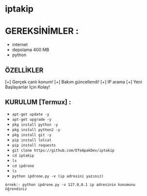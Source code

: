# iptakip

# GEREKSİNİMLER :

* internet
* depolama 400 MB
* python

## ÖZELLİKLER 
[+] Gerçek canlı konum! 
[+] Bakım güncellendi! 
[+] IP arama 
[+] Yeni Başlayanlar İçin Kolay!
## KURULUM [Termux] :

* `apt-get update -y`
* `apt-get upgrade -y`
* `pkg install python -y`
* `pkg install python2 -y`
* `pkg install git -y`
* `pip install lolcat`
* `pip install requests`
* `git clone https://github.com/EfeApakDev/iptakip`
* `cd iptakip`
* `ls`
* `cd ipdrone`
* `ls`
* `python ipdrone.py -v (ip adresini yazınız)`
```
örnek:- python ipdrone.py -v 127.0,0.1 ip adresinin konumunu öğrendiniz
```
